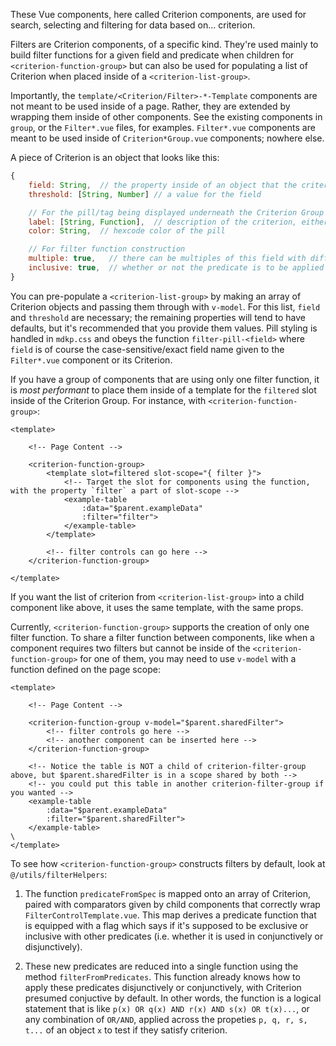 These Vue components, here called Criterion components, are used for search, selecting and filtering for data based on... criterion.

Filters are Criterion components, of a specific kind. They're used mainly to build filter functions for a given field and predicate when children for `<criterion-function-group>` but can also be used for populating a list of Criterion when placed inside of a `<criterion-list-group>`.

Importantly, the `template/<Criterion/Filter>-*-Template` components are not meant to be used inside of a page. Rather, they are extended by wrapping them inside of other components. See the existing components in `group`, or the `Filter*.vue` files, for examples. `Filter*.vue` components are meant to be used inside of `Criterion*Group.vue` components; nowhere else.

A piece of Criterion is an object that looks like this:
```js
{
    field: String,  // the property inside of an object that the criterion operates on. Case-sensitive.
    threshold: [String, Number] // a value for the field

    // For the pill/tag being displayed underneath the Criterion Group
    label: [String, Function],  // description of the criterion, either given by hand or derived from the criterion's threshold and field. If it's a function it will be passed the criterion's own definition before being evaluated.
    color: String,  // hexcode color of the pill

    // For filter function construction
    multiple: true,   // there can be multiples of this field with different thresholds
    inclusive: true,  // whether or not the predicate is to be applied disjunctively with other predicates
}
```

You can pre-populate a `<criterion-list-group>` by making an array of Criterion objects and passing them through with `v-model`. For this list, `field` and `threshold` are necessary; the remaining properties will tend to have defaults, but it's recommended that you provide them values. Pill styling is handled in `mdkp.css` and obeys the function `filter-pill-<field>` where `field` is of course the case-sensitive/exact field name given to the `Filter*.vue` component or its Criterion.

If you have a group of components that are using only one filter function, it is *most performant* to place them inside of a template for the `filtered` slot inside of the Criterion Group. For instance, with `<criterion-function-group>`:
```vue
<template>

    <!-- Page Content -->

    <criterion-function-group>
        <template slot=filtered slot-scope="{ filter }">
            <!-- Target the slot for components using the function, with the property `filter` a part of slot-scope -->
            <example-table
                :data="$parent.exampleData"
                :filter="filter">
            </example-table>
        </template>

        <!-- filter controls can go here -->
    </criterion-function-group>

</template>
```
If you want the list of criterion from `<criterion-list-group>` into a child component like above, it uses the same template, with the same props.

Currently, `<criterion-function-group>` supports the creation of only one filter function. To share a filter function between components, like when a component requires two filters but cannot be inside of the `<criterion-function-group>` for one of them, you may need to use `v-model` with a function defined on the page scope:
```vue
<template>

    <!-- Page Content -->

    <criterion-function-group v-model="$parent.sharedFilter">
        <!-- filter controls go here -->
        <!-- another component can be inserted here -->
    </criterion-function-group>
        
    <!-- Notice the table is NOT a child of criterion-filter-group above, but $parent.sharedFilter is in a scope shared by both -->
    <!-- you could put this table in another criterion-filter-group if you wanted -->
    <example-table 
        :data="$parent.exampleData" 
        :filter="$parent.sharedFilter">
    </example-table>
\
</template>
```

To see how `<criterion-function-group>` constructs filters by default, look at `@/utils/filterHelpers`: 

1. The function `predicateFromSpec` is mapped onto an array of Criterion, paired with comparators given by child components that correctly wrap `FilterControlTemplate.vue`. This map derives a predicate function that is equipped with a flag which says if it's supposed to be exclusive or inclusive with other predicates (i.e. whether it is used in conjunctively or disjunctively). 

2. These new predicates are reduced into a single function using the method `filterFromPredicates`. This function already knows how to apply these predicates disjunctively or conjunctively, with Criterion presumed conjuctive by default. In other words, the function is a logical statement that is like `p(x) OR q(x) AND r(x) AND s(x) OR t(x)...`, or any combination of `OR/AND`, applied across the propeties `p, q, r, s, t...` of an object `x` to test if they satisfy criterion.
